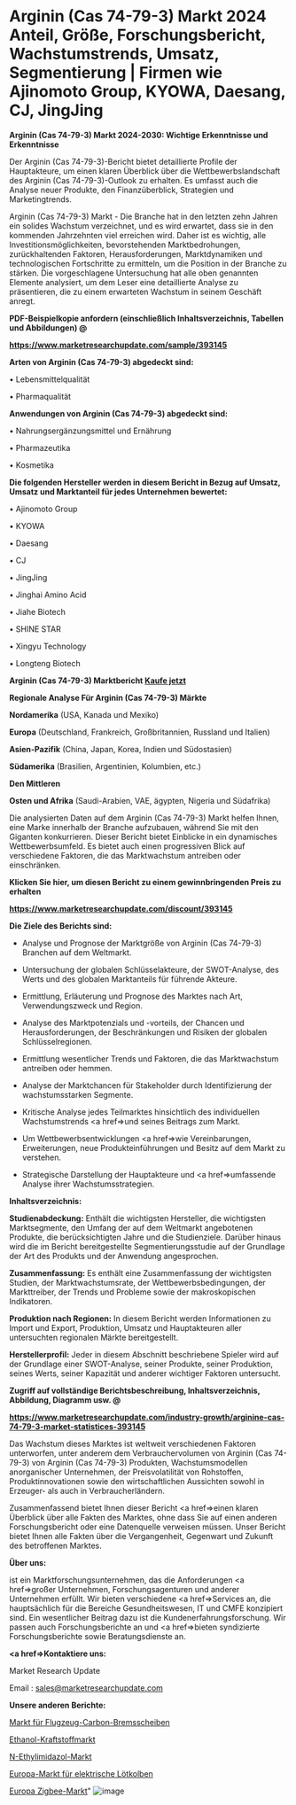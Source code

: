 # Arginin (Cas 74-79-3) Markt 2024 Anteil, Größe, Forschungsbericht, Wachstumstrends, Umsatz, Segmentierung | Firmen wie Ajinomoto Group, KYOWA, Daesang, CJ, JingJing

<strong>Arginin (Cas 74-79-3) Markt 2024-2030: Wichtige Erkenntnisse und Erkenntnisse</strong>

Der Arginin (Cas 74-79-3)-Bericht bietet detaillierte Profile der Hauptakteure, um einen klaren Überblick über die Wettbewerbslandschaft des Arginin (Cas 74-79-3)-Outlook zu erhalten. Es umfasst auch die Analyse neuer Produkte, den Finanzüberblick, Strategien und Marketingtrends.

Arginin (Cas 74-79-3) Markt - Die Branche hat in den letzten zehn Jahren ein solides Wachstum verzeichnet, und es wird erwartet, dass sie in den kommenden Jahrzehnten viel erreichen wird. Daher ist es wichtig, alle Investitionsmöglichkeiten, bevorstehenden Marktbedrohungen, zurückhaltenden Faktoren, Herausforderungen, Marktdynamiken und technologischen Fortschritte zu ermitteln, um die Position in der Branche zu stärken. Die vorgeschlagene Untersuchung hat alle oben genannten Elemente analysiert, um dem Leser eine detaillierte Analyse zu präsentieren, die zu einem erwarteten Wachstum in seinem Geschäft anregt.



<strong><b>PDF-Beispielkopie anfordern (einschließlich Inhaltsverzeichnis, Tabellen und Abbildungen) @ </b></strong>

<strong><a href=https://www.marketresearchupdate.com/sample/393145>

<strong>https://www.marketresearchupdate.com/sample/393145</u></a></strong></strong>



<strong>Arten von Arginin (Cas 74-79-3) abgedeckt sind:</strong>

• Lebensmittelqualität

• Pharmaqualität



<strong>Anwendungen von Arginin (Cas 74-79-3) abgedeckt sind:</strong>

• Nahrungsergänzungsmittel und Ernährung

• Pharmazeutika

• Kosmetika



<strong>Die folgenden Hersteller werden in diesem Bericht in Bezug auf Umsatz, Umsatz und Marktanteil für jedes Unternehmen bewertet:</strong>

• Ajinomoto Group

• KYOWA

• Daesang

• CJ

• JingJing

• Jinghai Amino Acid

• Jiahe Biotech

• SHINE STAR

• Xingyu Technology

• Longteng Biotech



<strong>Arginin (Cas 74-79-3) Marktbericht <a href=https://www.marketresearchupdate.com/buynow/393145>Kaufe jetzt</a></strong>



<strong>Regionale Analyse Für Arginin (Cas 74-79-3) Märkte</strong>



<strong>Nordamerika</strong> (USA, Kanada und Mexiko)



<strong>Europa</strong> (Deutschland, Frankreich, Großbritannien, Russland und Italien)



<strong>Asien-Pazifik</strong> (China, Japan, Korea, Indien und Südostasien)



<strong>Südamerika</strong> (Brasilien, Argentinien, Kolumbien, etc.)



<strong>Den Mittleren</strong> 

<strong>Osten und Afrika</strong> (Saudi-Arabien, VAE, ägypten, Nigeria und Südafrika)

Die analysierten Daten auf dem Arginin (Cas 74-79-3) Markt helfen Ihnen, eine Marke innerhalb der Branche aufzubauen, während Sie mit den Giganten konkurrieren. Dieser Bericht bietet Einblicke in ein dynamisches Wettbewerbsumfeld. Es bietet auch einen progressiven Blick auf verschiedene Faktoren, die das Marktwachstum antreiben oder einschränken.



<strong>Klicken Sie hier, um diesen Bericht zu einem gewinnbringenden Preis zu erhalten
</strong>

<strong><a href=https://www.marketresearchupdate.com/discount/393145>https://www.marketresearchupdate.com/discount/393145</b></u></strong></a>



<strong>Die Ziele des Berichts sind:</strong>

- Analyse und Prognose der Marktgröße von Arginin (Cas 74-79-3) Branchen auf dem Weltmarkt.

- Untersuchung der globalen Schlüsselakteure, der SWOT-Analyse, des Werts und des globalen Marktanteils für führende Akteure.

- Ermittlung, Erläuterung und Prognose des Marktes nach Art, Verwendungszweck und Region.

- Analyse des Marktpotenzials und -vorteils, der Chancen und Herausforderungen, der Beschränkungen und Risiken der globalen Schlüsselregionen.

- Ermittlung wesentlicher Trends und Faktoren, die das Marktwachstum antreiben oder hemmen.

- Analyse der Marktchancen für Stakeholder durch Identifizierung der wachstumsstarken Segmente.

- Kritische Analyse jedes Teilmarktes hinsichtlich des individuellen Wachstumstrends <a href=>und</a> seines Beitrags zum Markt.

- Um Wettbewerbsentwicklungen <a href=>wie</a> Vereinbarungen, Erweiterungen, neue Produkteinführungen und Besitz auf dem Markt zu verstehen.

- Strategische Darstellung der Hauptakteure und <a href=>umfas</a>sende Analyse ihrer Wachstumsstrategien.



<strong>Inhaltsverzeichnis:</strong>



<strong>Studienabdeckung:</strong> Enthält die wichtigsten Hersteller, die wichtigsten Marktsegmente, den Umfang der auf dem Weltmarkt angebotenen Produkte, die berücksichtigten Jahre und die Studienziele. Darüber hinaus wird die im Bericht bereitgestellte Segmentierungsstudie auf der Grundlage der Art des Produkts und der Anwendung angesprochen.



<strong>Zusammenfassung:</strong> Es enthält eine Zusammenfassung der wichtigsten Studien, der Marktwachstumsrate, der Wettbewerbsbedingungen, der Markttreiber, der Trends und Probleme sowie der makroskopischen Indikatoren.



<strong>Produktion nach Regionen:</strong> In diesem Bericht werden Informationen zu Import und Export, Produktion, Umsatz und Hauptakteuren aller untersuchten regionalen Märkte bereitgestellt.



<strong>Herstellerprofil:</strong> Jeder in diesem Abschnitt beschriebene Spieler wird auf der Grundlage einer SWOT-Analyse, seiner Produkte, seiner Produktion, seines Werts, seiner Kapazität und anderer wichtiger Faktoren untersucht.



<strong><b>Zugriff auf vollständige Berichtsbeschreibung, Inhaltsverzeichnis, Abbildung, Diagramm usw. @ </b></strong>

<strong><a href=https://www.marketresearchupdate.com/industry-growth/arginine-cas-74-79-3-market-statistices-393145>https://www.marketresearchupdate.com/industry-growth/arginine-cas-74-79-3-market-statistices-393145</a></strong>

Das Wachstum dieses Marktes ist weltweit verschiedenen Faktoren unterworfen, unter anderem dem Verbrauchervolumen von Arginin (Cas 74-79-3) von Arginin (Cas 74-79-3) Produkten, Wachstumsmodellen anorganischer Unternehmen, der Preisvolatilität von Rohstoffen, Produktinnovationen sowie den wirtschaftlichen Aussichten sowohl in Erzeuger- als auch in Verbraucherländern.

Zusammenfassend bietet Ihnen dieser Bericht <a href=>einen</a> klaren Überblick über alle Fakten des Marktes, ohne dass Sie auf einen anderen Forschungsbericht oder eine Datenquelle verweisen müssen. Unser Bericht bietet Ihnen alle Fakten über die Vergangenheit, Gegenwart und Zukunft des betroffenen Marktes.



<strong>Über uns:</strong>

 ist ein Marktforschungsunternehmen, das die Anforderungen <a href=>großer</a> Unternehmen, Forschungsagenturen und anderer Unternehmen erfüllt. Wir bieten verschiedene <a href=>Services</a> an, die hauptsächlich für die Bereiche Gesundheitswesen, IT und CMFE konzipiert sind. Ein wesentlicher Beitrag dazu ist die Kundenerfahrungsforschung. Wir passen auch Forschungsberichte an und <a href=>bieten</a> syndizierte Forschungsberichte sowie Beratungsdienste an.



<strong><a href=>Kontaktiere uns:</a></strong>

Market Research Update

Email : sales@marketresearchupdate.com



<strong>Unsere anderen Berichte:</strong>

<a href=https://www.linkedin.com/pulse/aircraft-carbon-brake-disc-market-research-uncovered>Markt für Flugzeug-Carbon-Bremsscheiben</a>

<a href=https://www.linkedin.com/pulse/ethanol-fuel-market-size-share-outlook-growth>Ethanol-Kraftstoffmarkt</a>

<a href=https://www.linkedin.com/pulse/n-ethylimidazole-market-analysis-segment-region>N-Ethylimidazol-Markt</a>

<a href=https://www.linkedin.com/pulse/europe-electric-soldering-iron-market-size-production>Europa-Markt für elektrische Lötkolben</a>

<a href=https://www.linkedin.com/pulse/europe-zigbee-market-witness-huge-growth-zlzof/>Europa Zigbee-Markt</a>"
![image](https://github.com/meghapanth/markettrends/assets/163847665/b1cde7fb-32f9-4aed-8e74-561e5ed95842)
